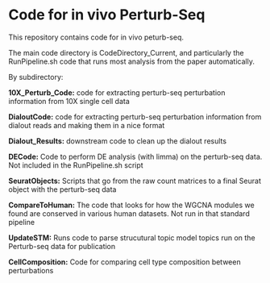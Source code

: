 # Code for in vivo Perturb-Seq

This repository contains code for in vivo peturb-seq. 

The main code directory is CodeDirectory_Current, and particularly the RunPipeline.sh code that runs most analysis from the paper automatically.

By subdirectory:

**10X_Perturb_Code:** code for extracting perturb-seq perturbation information from 10X single cell data

**DialoutCode:** code for extracting perturb-seq perturbation information from dialout reads and making them in a nice format

**Dialout_Results:** downstream code to clean up the dialout results

**DECode:** Code to perform DE analysis (with limma) on the perturb-seq data. Not included in the RunPipeline.sh script

**SeuratObjects:** Scripts that go from the raw count matrices to a final Seurat object with the perturb-seq data

**CompareToHuman:** The code that looks for how the WGCNA modules we found are conserved in various human datasets. Not run in that standard pipeline

**UpdateSTM:** Runs code to parse strucutural topic model topics run on the Perturb-seq data for publication

**CellComposition:** Code for comparing cell type composition between perturbations
